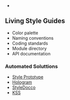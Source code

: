 <aside class="note">
    <section>
        <ul>
            <li></li>
        </ul>
    </section>
</aside>

<hgroup>
    <h2>Living Style Guides</h2>
</hgroup>
<article class="">
    <img src="images/styleguide.png" alt="" style="float:right;">
    <ul class="build">
        <li>Color palette</li>
        <li>Naming conventions</li>
        <li>Coding standards</li>
        <li>Module directory</li>
        <li>API documentation</li>
    </ul>
    <div class="build">
        <h3>Automated Soluttions</h3>
        <ul class="">
            <li><a href="https://github.com/north/generator-style-prototype">Style Prototype</a></li>
            <li><a href="http://trulia.github.io/hologram/">Hologram</a></li>
            <li><a href="http://jacobrask.github.io/styledocco/">StyleDocco</a></li>
            <li><a href="http://warpspire.com/kss/styleguides/">KSS</a></li>
        </ul>
    </div>
</article>
